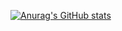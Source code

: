 [![Anurag's GitHub stats](https://github-readme-stats.vercel.app/api?username=rainstr7)](https://github.com/anuraghazra/github-readme-stats)

